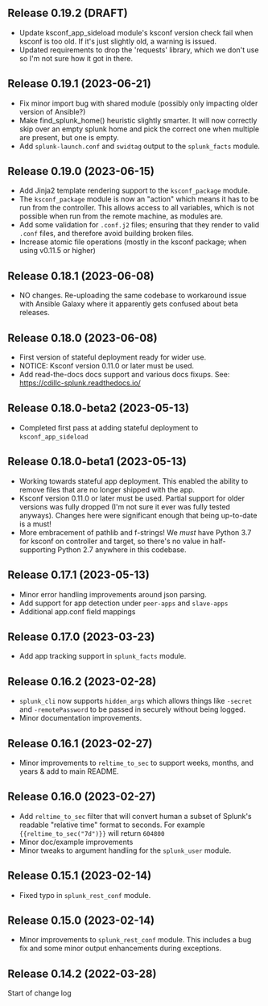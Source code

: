 ## Release 0.19.2 (DRAFT)
* Update ksconf_app_sideload module's ksconf version check fail when ksconf is too old.  If it's just slightly old, a warning is issued.
* Updated requirements to drop the 'requests' library, which we don't use so I'm not sure how it got in there.

## Release 0.19.1 (2023-06-21)
* Fix minor import bug with shared module (possibly only impacting older version of Ansible?)
* Make find_splunk_home() heuristic slightly smarter.  It will now correctly skip over an empty splunk home and pick the correct one when multiple are present, but one is empty.
* Add `splunk-launch.conf` and `swidtag` output to the `splunk_facts` module.

## Release 0.19.0 (2023-06-15)
* Add Jinja2 template rendering support to the `ksconf_package` module.
* The `ksconf_package` module is now an "action" which means it has to be run from the controller.
  This allows access to all variables, which is not possible when run from the remote machine, as modules are.
* Add some validation for `.conf.j2` files; ensuring that they render to valid `.conf` files, and therefore avoid building broken files.
* Increase atomic file operations (mostly in the ksconf package; when using v0.11.5 or higher)

## Release 0.18.1 (2023-06-08)
* NO changes.  Re-uploading the same codebase to workaround issue with Ansible Galaxy where it apparently gets confused about beta releases.

## Release 0.18.0 (2023-06-08)
* First version of stateful deployment ready for wider use.
* NOTICE: Ksconf version 0.11.0 or later must be used. 
* Add read-the-docs docs support and various docs fixups.  See:  https://cdillc-splunk.readthedocs.io/

## Release 0.18.0-beta2 (2023-05-13)
* Completed first pass at adding stateful deployment to `ksconf_app_sideload`

## Release 0.18.0-beta1 (2023-05-13)
* Working towards stateful app deployment.  This enabled the ability to remove files that are no longer shipped with the app.
* Ksconf version 0.11.0 or later must be used.  Partial support for older versions was fully dropped (I'm not sure it ever was fully tested anyways).  Changes here were significant enough that being up-to-date is a must!
* More embracement of pathlib and f-strings!  We *must* have Python 3.7 for ksconf on controller and target, so there's no value in half-supporting Python 2.7 anywhere in this codebase.

## Release 0.17.1 (2023-05-13)
* Minor error handling improvements around json parsing.
* Add support for app detection under `peer-apps` and `slave-apps`
* Additional app.conf field mappings

## Release 0.17.0 (2023-03-23)
* Add app tracking support in `splunk_facts` module.

## Release 0.16.2 (2023-02-28)
* `splunk_cli` now supports `hidden_args` which allows things like `-secret` and `-remotePassword` to be passed in securely without being logged.
* Minor documentation improvements.

## Release 0.16.1 (2023-02-27)
* Minor improvements to `reltime_to_sec` to support weeks, months, and years & add to main README.

## Release 0.16.0 (2023-02-27)
* Add `reltime_to_sec` filter that will convert human a subset of Splunk's readable "relative time" format to seconds.
  For example `{{reltime_to_sec("7d")}}` will return `604800`
* Minor doc/example improvements
* Minor tweaks to argument handling for the `splunk_user` module.

## Release 0.15.1 (2023-02-14)
* Fixed typo in `splunk_rest_conf` module.

## Release 0.15.0 (2023-02-14)
* Minor improvements to `splunk_rest_conf` module.
  This includes a bug fix and some minor output enhancements during exceptions.

## Release 0.14.2 (2022-03-28)
Start of change log
